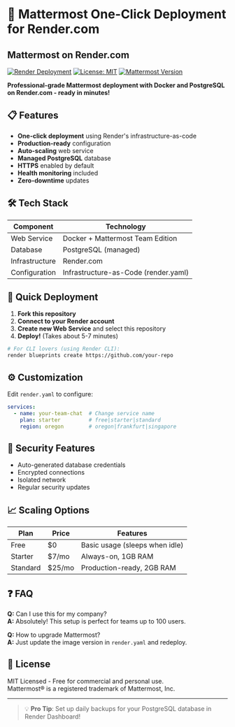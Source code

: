 # 🚀 **Mattermost One-Click Deployment for Render.com**

## Mattermost on Render.com

[![Render Deployment](https://img.shields.io/badge/Render-Deployment-46E3B7?logo=render)](https://render.com)
[![License: MIT](https://img.shields.io/badge/License-MIT-blue.svg)](LICENSE)
[![Mattermost Version](https://img.shields.io/badge/Mattermost-7.8+-0058CC?logo=mattermost)](https://mattermost.com)

**Professional-grade Mattermost deployment with Docker and PostgreSQL on Render.com - ready in minutes!**

## 📋 Features

- **One-click deployment** using Render's infrastructure-as-code
- **Production-ready** configuration
- **Auto-scaling** web service
- **Managed PostgreSQL** database
- **HTTPS** enabled by default
- **Health monitoring** included
- **Zero-downtime** updates

## 🛠️ Tech Stack

| Component       | Technology         |
|----------------|--------------------|
| Web Service    | Docker + Mattermost Team Edition |
| Database       | PostgreSQL (managed) |
| Infrastructure | Render.com         |
| Configuration  | Infrastructure-as-Code (render.yaml) |

## 🚀 Quick Deployment

1. **Fork this repository**
2. **Connect to your Render account**
3. **Create new Web Service** and select this repository
4. **Deploy!** (Takes about 5-7 minutes)

```bash
# For CLI lovers (using Render CLI):
render blueprints create https://github.com/your-repo
```

## ⚙️ Customization

Edit `render.yaml` to configure:

```yaml
services:
  - name: your-team-chat  # Change service name
    plan: starter         # free|starter|standard
    region: oregon        # oregon|frankfurt|singapore
```

## 🔐 Security Features

- Auto-generated database credentials
- Encrypted connections
- Isolated network
- Regular security updates

## 📈 Scaling Options

| Plan      | Price   | Features                     |
|----------|--------|-----------------------------|
| Free     | $0     | Basic usage (sleeps when idle) |
| Starter  | $7/mo  | Always-on, 1GB RAM          |
| Standard | $25/mo | Production-ready, 2GB RAM   |

## ❓ FAQ

**Q:** Can I use this for my company?  
**A:** Absolutely! This setup is perfect for teams up to 100 users.

**Q:** How to upgrade Mattermost?  
**A:** Just update the image version in `render.yaml` and redeploy.

## 📜 License

MIT Licensed - Free for commercial and personal use.  
Mattermost® is a registered trademark of Mattermost, Inc.

---

> 💡 **Pro Tip**: Set up daily backups for your PostgreSQL database in Render Dashboard!
